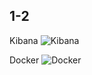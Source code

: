 ## 1-2

Kibana
![Kibana](https://github.com/GrizzlikovOleg/Netology/blob/main/task_monitoring/mo_2/Kibana.png)

Docker
![Docker](https://github.com/GrizzlikovOleg/Netology/blob/main/task_monitoring/mo_2/DockerPS.png)
